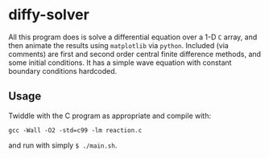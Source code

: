 diffy-solver
=====

All this program does is solve a differential equation over a 1-D `C` array, and then animate the results using `matplotlib` via `python`. Included (via comments) are first and second order central finite difference methods, and some initial conditions. It has a simple wave equation with constant boundary conditions hardcoded.

Usage
-----
Twiddle with the C program as appropriate and compile with:

    gcc -Wall -O2 -std=c99 -lm reaction.c

and run with simply `$ ./main.sh`.
